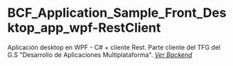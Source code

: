 # BCF_Application_Sample_Front_Desktop_app_wpf-RestClient
Aplicación desktop en WPF - C# + cliente Rest.
Parte cliente del TFG del G.S "Desarrollo de Aplicaciones Multiplataforma".
<a href="https://github.com/Javi3Code/BCF_BackProject__Rest-Full-API"><i>Ver Backend</i></a>
